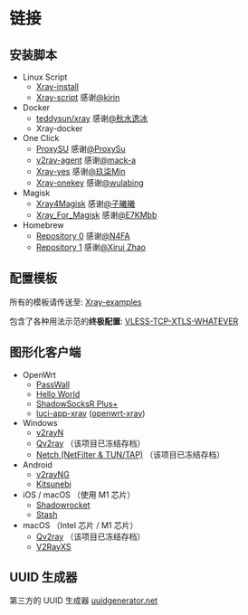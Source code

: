 # 链接

## 安装脚本

- Linux Script
  - [Xray-install](https://github.com/XTLS/Xray-install)
  - [Xray-script](https://github.com/kirin10000/Xray-script) 感谢[@kirin](https://github.com/kirin10000)
- Docker
  - [teddysun/xray](https://hub.docker.com/r/teddysun/xray) 感谢[@秋水逸冰](https://hub.docker.com/u/teddysun)
  - Xray-docker <Badge text="WIP" type="warning"/>
- One Click
  - [ProxySU](https://github.com/proxysu/ProxySU) 感谢[@ProxySu](https://github.com/proxysu)
  - [v2ray-agent](https://github.com/mack-a/v2ray-agent) 感谢[@mack-a](https://github.com/mack-a)
  - [Xray-yes](https://github.com/jiuqi9997/Xray-yes) 感谢[@玖柒Min](https://github.com/jiuqi9997)
  - [Xray-onekey](https://github.com/wulabing/Xray_onekey) 感谢[@wulabing](https://github.com/wulabing)
- Magisk
  - [Xray4Magisk](https://github.com/CerteKim/Xray4Magisk) 感谢[@子曦曦](https://github.com/CerteKim)
  - [Xray_For_Magisk](https://github.com/E7KMbb/Xray_For_Magisk) 感谢[@E7KMbb](https://github.com/E7KMbb)
- Homebrew
  - [Repository 0](https://github.com/N4FA/homebrew-xray) 感谢[@N4FA](https://github.com/N4FA)
  - [Repository 1](https://github.com/xiruizhao/homebrew-xray) 感谢[@Xirui Zhao](https://github.com/xiruizhao)

## 配置模板

所有的模板请传送至: [Xray-examples](https://github.com/XTLS/Xray-examples)

包含了各种用法示范的**终极配置**: [VLESS-TCP-XTLS-WHATEVER](https://github.com/XTLS/Xray-examples/tree/main/VLESS-TCP-XTLS-WHATEVER)

## 图形化客户端

- OpenWrt
  - [PassWall](https://github.com/xiaorouji/openwrt-passwall)
  - [Hello World](https://github.com/jerrykuku/luci-app-vssr)
  - [ShadowSocksR Plus+](https://github.com/fw876/helloworld)
  - [luci-app-xray](https://github.com/yichya/luci-app-xray) ([openwrt-xray](https://github.com/yichya/openwrt-xray))
- Windows
  - [v2rayN](https://github.com/2dust/v2rayN)
  - [Qv2ray](https://github.com/Qv2ray/Qv2ray) （该项目已冻结存档）
  - [Netch (NetFilter & TUN/TAP)](https://github.com/NetchX/Netch) （该项目已冻结存档）
- Android
  - [v2rayNG](https://github.com/2dust/v2rayNG)
  - [Kitsunebi](https://github.com/rurirei/Kitsunebi/tree/release_xtls)
- iOS / macOS （使用 M1 芯片）
  - [Shadowrocket](https://apps.apple.com/app/shadowrocket/id932747118)
  - [Stash](https://apps.apple.com/app/stash/id1596063349)
- macOS （Intel 芯片 / M1 芯片）
  - [Qv2ray](https://github.com/Qv2ray/Qv2ray) （该项目已冻结存档）
  - [V2RayXS](https://github.com/tzmax/V2RayXS)

## UUID 生成器

第三方的 UUID 生成器 [uuidgenerator.net](https://www.uuidgenerator.net)
